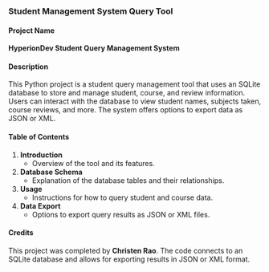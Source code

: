 ### Student Management System Query Tool

#### Project Name
**HyperionDev Student Query Management System**

#### Description
This Python project is a student query management tool that uses an SQLite database to store and manage student, course, and review information. Users can interact with the database to view student names, subjects taken, course reviews, and more. The system offers options to export data as JSON or XML.

#### Table of Contents
1. **Introduction**
   - Overview of the tool and its features.
2. **Database Schema**
   - Explanation of the database tables and their relationships.
3. **Usage**
   - Instructions for how to query student and course data.
4. **Data Export**
   - Options to export query results as JSON or XML files.

#### Credits
This project was completed by **Christen Rao**. The code connects to an SQLite database and allows for exporting results in JSON or XML format.
